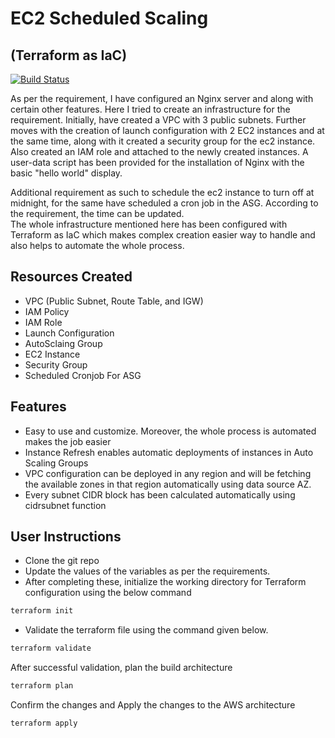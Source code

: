 # EC2 Scheduled Scaling
## (Terraform as IaC)

[![Build Status](https://travis-ci.org/joemccann/dillinger.svg?branch=master)](https://travis-ci.org/joemccann/dillinger)


As per the requirement, I have configured an Nginx server and along with certain other features. Here I tried to create an infrastructure for the requirement. Initially, have created a VPC with 3 public subnets. Further moves with the creation of launch configuration with 2 EC2 instances and at the same time, along with it created a security group for the ec2 instance. Also created an IAM role and attached to the newly created instances. A user-data script has been provided for the installation of Nginx with the basic "hello world" display. 

Additional requirement as  such to schedule the ec2 instance to turn off at midnight, for the same have  scheduled a cron  job in the ASG. According to the requirement, the time can be updated.  
The whole infrastructure mentioned here has been configured with Terraform as IaC which makes complex creation easier way to handle and also helps to automate the whole process.  

## Resources Created

- VPC (Public Subnet, Route Table, and IGW)
- IAM Policy
- IAM Role
- Launch Configuration
- AutoSclaing Group
- EC2 Instance
- Security Group
- Scheduled Cronjob For ASG

## Features
- Easy to use and customize. Moreover, the whole process is automated makes the job easier
- Instance Refresh enables automatic deployments of instances in Auto Scaling Groups
- VPC configuration can be deployed in any region and will be fetching the available zones in that region automatically using data source AZ.
- Every subnet CIDR block has been calculated automatically using cidrsubnet function

## User Instructions
- Clone the git repo
- Update the values of the variables as per the requirements. 
- After completing these, initialize the working directory for Terraform configuration using the below command
```sh
terraform init
```
- Validate the terraform file using the command given below.
```sh
terraform validate
```
After successful validation, plan the build architecture
```sh
terraform plan 
```
Confirm the changes and Apply the changes to the AWS architecture
```sh
terraform apply
```
